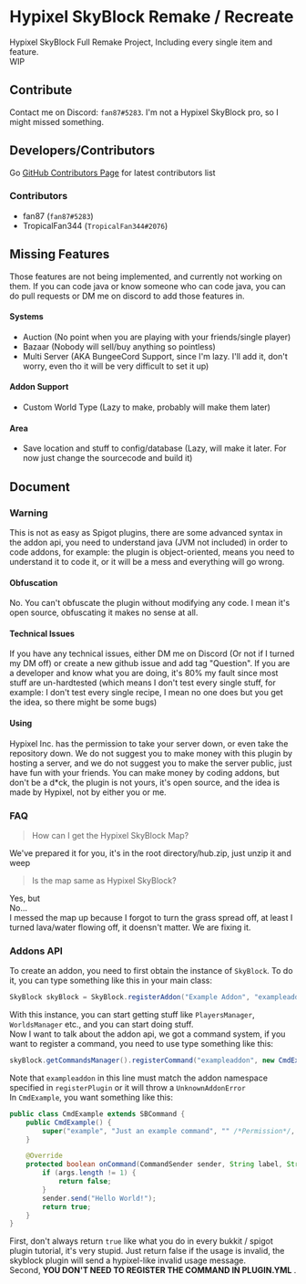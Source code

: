 # Hypixel SkyBlock Remake / Recreate

Hypixel SkyBlock Full Remake Project, Including every single item and feature.<br>WIP

## Contribute

Contact me on Discord: `fan87#5283`. I'm not a Hypixel SkyBlock pro, so I might missed something.

## Developers/Contributors
Go 
[GitHub Contributors Page](https://github.com/fan87/Hypixel-Skyblock-Remake/graphs/contributors)
for latest contributors list<br>
### Contributors
 - fan87 (`fan87#5283`)
 - TropicalFan344 (`TropicalFan344#2076`)

## Missing Features
Those features are not being implemented, and currently not working on them.
If you can code java or know someone who can code java, you can do
pull requests or DM me on discord to add those 
features in.
#### Systems
 - Auction (No point when you are playing with your friends/single player)
 - Bazaar (Nobody will sell/buy anything so pointless)
 - Multi Server (AKA BungeeCord Support, since I'm lazy. I'll add it, don't worry, even tho it will be very difficult to set it up)
#### Addon Support
 - Custom World Type (Lazy to make, probably will make them later)
#### Area
 - Save location and stuff to config/database (Lazy, will make it later. For now just change the sourcecode and build it)

## Document
### Warning
This is not as easy as Spigot plugins, 
there are some advanced syntax in the addon api, 
you need to understand java (JVM not included) in order to code addons, 
for example: the plugin is object-oriented, 
means you need to understand it to code it, 
or it will be a mess and everything will go wrong.
#### Obfuscation
No. You can't obfuscate the plugin without modifying any code. I mean it's open source, obfuscating it makes no sense at all.
#### Technical Issues
If you have any technical issues, either DM me on Discord (Or not if I turned my DM off) or create a new github issue and add tag "Question". If you are a developer and know what you are doing, it's 80% my fault since most stuff are un-hardtested (which means I don't test every single stuff, for example: I don't test every single recipe, I mean no one does but you get the idea, so there might be some bugs)
#### Using
Hypixel Inc. has the permission to take your server down,
or even take the repository down. 
We do not suggest you to make money with this plugin 
by hosting a server,
and we do not suggest you to make the server public, 
just have fun with your friends.
You can make money by coding addons, but don't be a d*ck,
the plugin is not yours, it's open source, and the idea is
made by Hypixel, not by either you or me.

### FAQ
> How can I get the Hypixel SkyBlock Map?

We've prepared it for you, it's in the root directory/hub.zip, just unzip it and weep
> Is the map same as Hypixel SkyBlock?

Yes, but<br>
No...<br>
I messed the map up because I forgot to turn the grass spread off, at least I turned lava/water flowing off, it doensn't matter. We are fixing it. 

### Addons API
To create an addon, you need to first obtain the instance of `SkyBlock`. To do it, you can type something like this in your main class:
```java
SkyBlock skyBlock = SkyBlock.registerAddon("Example Addon", "exampleaddon", this);
```
With this instance, you can start getting stuff like `PlayersManager`, `WorldsManager` etc., and you can start doing stuff.<br>
Now I want to talk about the addon api, we got a command system, if you want to register a command, you need to use type something like this:
```java
skyBlock.getCommandsManager().registerCommand("exampleaddon", new CmdExample());
```
Note that `exampleaddon` in this line must match the addon namespace specified in `registerPlugin` or it will throw a `UnknownAddonError`<br>
In `CmdExample`, you want something like this:
```java
public class CmdExample extends SBCommand {
    public CmdExample() {
        super("example", "Just an example command", "" /*Permission*/, "/example <Text>", /* Aliases */ "ex", "e");
    }

    @Override
    protected boolean onCommand(CommandSender sender, String label, String[] args) {
        if (args.length != 1) {
            return false;
        }
        sender.send("Hello World!");
        return true;
    }
}
```
First, don't always return `true` like what you do in every bukkit / spigot plugin tutorial, it's very stupid. Just return false if the usage is invalid, the skyblock plugin will send a hypixel-like invalid usage message.
<br>
Second, **YOU DON'T NEED TO REGISTER THE COMMAND IN PLUGIN.YML** .
